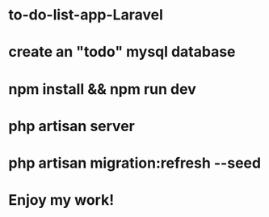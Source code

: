 # to-do-list-app-Laravel

# create an "todo" mysql database

# npm install && npm run dev

# php artisan server

# php artisan migration:refresh --seed

# Enjoy my work!
